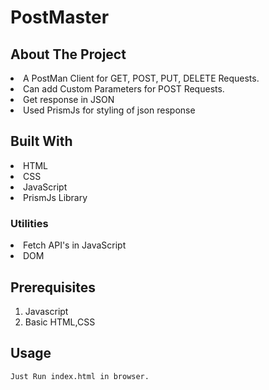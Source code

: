 # PostMaster
## About The Project
<li>A PostMan Client for GET, POST, PUT, DELETE Requests. </li>
<li>Can add Custom Parameters for POST Requests. </li>
<li>Get response in JSON</li>
<li>Used PrismJs for styling of json response</li>

## Built With
<li>HTML</li>
<li>CSS</li>
<li>JavaScript</li>
<li> PrismJs Library</li>

### Utilities
<li>Fetch API's in JavaScript</li> 
<li>DOM</li>

## Prerequisites
1. Javascript
2. Basic HTML,CSS 

## Usage
```
Just Run index.html in browser.

```


